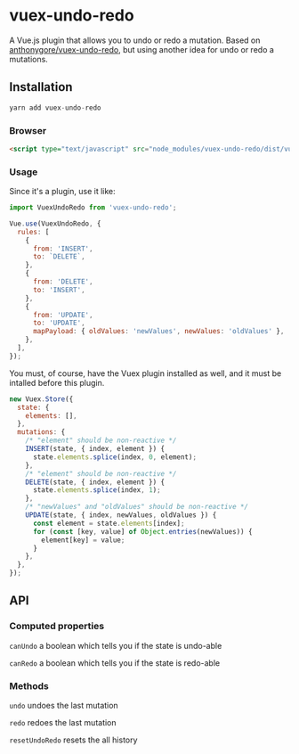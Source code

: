 # vuex-undo-redo

A Vue.js plugin that allows you to undo or redo a mutation.
Based on [anthonygore/vuex-undo-redo](https://github.com/anthonygore/vuex-undo-redo), but using another idea for undo or redo a mutations.


## Installation

```js
yarn add vuex-undo-redo
```

### Browser

```html
<script type="text/javascript" src="node_modules/vuex-undo-redo/dist/vuex-undo-redo.min.js"></script>
```

### Usage

Since it's a plugin, use it like:

```js
import VuexUndoRedo from 'vuex-undo-redo';

Vue.use(VuexUndoRedo, {
  rules: [
    {
      from: 'INSERT',
      to: `DELETE`,
    },
    {
      from: 'DELETE',
      to: 'INSERT',
    },
    {
      from: 'UPDATE',
      to: 'UPDATE',
      mapPayload: { oldValues: 'newValues', newValues: 'oldValues' },
    },
  ],
});

```

You must, of course, have the Vuex plugin installed as well, and it must be intalled before this plugin.

```js
new Vuex.Store({
  state: {
    elements: [],
  },
  mutations: {
    /* "element" should be non-reactive */
    INSERT(state, { index, element }) {
      state.elements.splice(index, 0, element);   
    },
    /* "element" should be non-reactive */
    DELETE(state, { index, element }) {
      state.elements.splice(index, 1);
    },
    /* "newValues" and "oldValues" should be non-reactive */
    UPDATE(state, { index, newValues, oldValues }) {
      const element = state.elements[index];
      for (const [key, value] of Object.entries(newValues)) {
        element[key] = value;
      }
    },
  },
});
```

## API

### Computed properties

`canUndo` a boolean which tells you if the state is undo-able

`canRedo` a boolean which tells you if the state is redo-able

### Methods

`undo` undoes the last mutation

`redo` redoes the last mutation

`resetUndoRedo` resets the all history
